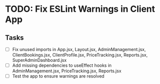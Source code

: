 # TODO: Fix ESLint Warnings in Client App

## Tasks

- [ ] Fix unused imports in App.jsx, Layout.jsx, AdminManagement.jsx, ClientBookings.jsx, ClientProfile.jsx, PriceTracking.jsx, Reports.jsx, SuperAdminDashboard.jsx
- [ ] Add missing dependencies to useEffect hooks in AdminManagement.jsx, PriceTracking.jsx, Reports.jsx
- [ ] Test the app to ensure warnings are resolved
